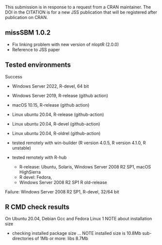 
This submission is in response to a request from a CRAN maintainer.
The DOI in the CITATION is for a new JSS publication that will be registered after publication on CRAN.

## missSBM 1.0.2

- Fix linking problem with new version of nloptR (2.0.0)
- Reference to JSS paper

## Tested environments

Success

- Windows Server 2022, R-devel, 64 bit
- Windows Server 2019, R-release (github action)
- macOS 10.15, R-release (github action)
- Linux ubuntu 20.04, R-release (github-action)
- Linux ubuntu 20.04, R-devel (github-action)
- Linux ubuntu 20.04, R-oldrel (github-action)

- tested remotely with win-builder (R version 4.0.5, R version 4.1.0,  R unstable)
- tested remotely with R-hub 
     * R-release: Ubuntu, Solaris, Windows Server 2008 R2 SP1, macOS HighSierra
     * R devel: Fedora,
     * Windows Server 2008 R2 SP1 R old-release

Failure: Windows Server 2008 R2 SP1, R-devel, 32/64 bit

## R CMD check results

On Ubuntu 20.04, Debian Gcc and Fedora Linux 1 NOTE about installation size

* checking installed package size ... NOTE
  installed size is 10.8Mb
  sub-directories of 1Mb or more:
    libs   8.7Mb

